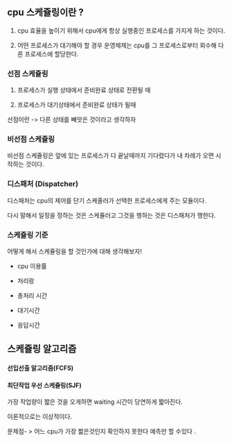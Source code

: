 ## cpu 스케쥴링이란 ?

1. cpu 효율을 높이기 위해서 cpu에게 항상 실행중인 프로세스를 가지게 하는 것이다.

2. 어떤 프로세스가 대기해야 할 경우 운영체제는 cpu를 그 프로세스로부터 회수해 다른 프로세스에 할당한다.



### 선점 스케쥴링 

1. 프로세스가 실행 상태에서 준비완료 상태로 전환될 때 

2. 프로세스가 대기상태에서 준비완료 상태가 될때 

선점이란 -> 다른 상태를 빼앗은 것이라고 생각하자

### 비선점 스케쥴링

비선점 스케쥴링은 앞에 있는 프로세스가 다 끝날때까지 기다렸다가 내 차례가 오면 시작하는 것이다. 

### 디스패처 (Dispatcher)

디스패처는 cpu의 제어를 단기 스케줄러가 선택한 프로세스에게 주는 모듈이다. 

다시 말해서 일정을 정하는 것은 스케쥴러고 그것을 행하는 것은 디스패처가 행한다.


### 스케쥴링 기준 

어떻게 해서 스케쥴링을 할 것인가에 대해 생각해보자!

* cpu 이용률

* 처리랑

* 총처리 시간

* 대기시간 

* 응답시간

## 스케쥴링 알고리즘 

#### 선입선출 알고리즘(FCFS)


#### 최단작업 우선 스케쥴링(SJF) 

가장 작업량이 짧은 것을 오게하면 waiting 시간이 당연하게 짧아진다.

이론적으로는 이상적이다. 

문제점- > 어느 cpu가 가장 짧은것인지 확인하지 못한다 예측만 할 수있다 .
